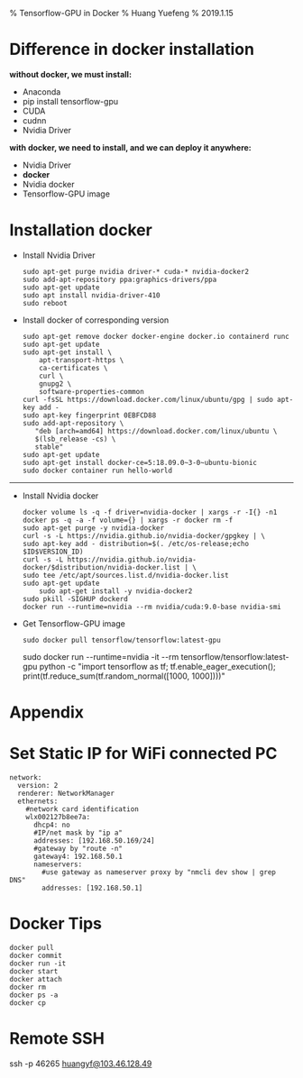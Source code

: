 % Tensorflow-GPU in Docker
% Huang Yuefeng
% 2019.1.15
# Difference in docker installation
**without docker, we must install:**

  * Anaconda
  * pip install tensorflow-gpu
  * CUDA
  * cudnn
  * Nvidia Driver

**with docker, we need to install, and we can deploy it anywhere:**

  * Nvidia Driver
  * **docker**
  * Nvidia docker
  * Tensorflow-GPU image 

# Installation docker

  * Install Nvidia Driver

	```
	sudo apt-get purge nvidia driver-* cuda-* nvidia-docker2
	sudo add-apt-repository ppa:graphics-drivers/ppa
	sudo apt-get update
	sudo apt install nvidia-driver-410
	sudo reboot
	```

  * Install docker of corresponding version

	```
	sudo apt-get remove docker docker-engine docker.io containerd runc
	sudo apt-get update
	sudo apt-get install \
	    apt-transport-https \
	    ca-certificates \
	    curl \
	    gnupg2 \
	    software-properties-common
	curl -fsSL https://download.docker.com/linux/ubuntu/gpg | sudo apt-key add -
	sudo apt-key fingerprint 0EBFCD88
	sudo add-apt-repository \
	   "deb [arch=amd64] https://download.docker.com/linux/ubuntu \
	   $(lsb_release -cs) \
	   stable"
	sudo apt-get update
	sudo apt-get install docker-ce=5:18.09.0~3-0~ubuntu-bionic	
	sudo docker container run hello-world
	```

---

  * Install Nvidia docker

	```
	docker volume ls -q -f driver=nvidia-docker | xargs -r -I{} -n1 docker ps -q -a -f volume={} | xargs -r docker rm -f
	sudo apt-get purge -y nvidia-docker
	curl -s -L https://nvidia.github.io/nvidia-docker/gpgkey | \
	sudo apt-key add - distribution=$(. /etc/os-release;echo $ID$VERSION_ID)
	curl -s -L https://nvidia.github.io/nvidia-docker/$distribution/nvidia-docker.list | \
  	sudo tee /etc/apt/sources.list.d/nvidia-docker.list
	sudo apt-get update
        sudo apt-get install -y nvidia-docker2
	sudo pkill -SIGHUP dockerd
	docker run --runtime=nvidia --rm nvidia/cuda:9.0-base nvidia-smi
	```

  * Get Tensorflow-GPU image 

        sudo docker pull tensorflow/tensorflow:latest-gpu
	sudo docker run --runtime=nvidia -it --rm tensorflow/tensorflow:latest-gpu python -c "import tensorflow as tf; tf.enable_eager_execution(); print(tf.reduce_sum(tf.random_normal([1000, 1000])))"

# Appendix
# Set Static IP for WiFi connected PC

```
network:
  version: 2
  renderer: NetworkManager
  ethernets:
    #network card identification
    wlx002127b8ee7a:
      dhcp4: no
      #IP/net mask by "ip a"
      addresses: [192.168.50.169/24]
      #gateway by "route -n"
      gateway4: 192.168.50.1
      nameservers:
        #use gateway as nameserver proxy by "nmcli dev show | grep DNS"
        addresses: [192.168.50.1]
```

# Docker Tips
```
docker pull
docker commit 
docker run -it
docker start
docker attach
docker rm
docker ps -a
docker cp
```
# Remote SSH 
ssh -p 46265 huangyf@103.46.128.49

